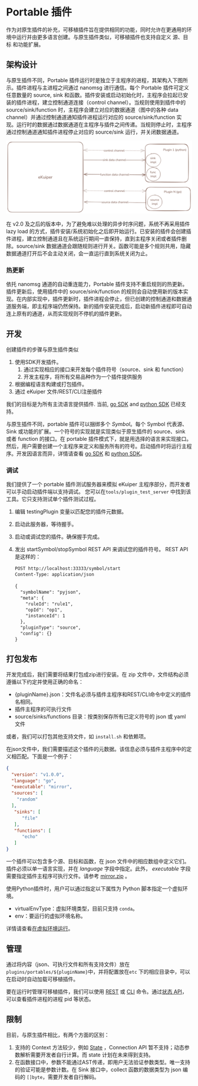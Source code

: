 # Portable 插件

作为对原生插件的补充，可移植插件旨在提供相同的功能，同时允许在更通用的环境中运行并由更多语言创建。与原生插件类似，可移植插件也支持自定义 源、目标 和功能扩展。

## 架构设计

与原生插件不同，Portable 插件运行时是独立于主程序的进程，其架构入下图所示。插件进程与主进程之间通过 nanomsg 进行通信。每个
Portable 插件可定义任意数量的 source, sink 和函数。插件安装或启动初始化时，主程序会拉起已安装的插件进程，建立控制通道连接（control
channel）。当规则使用到插件中的 source/sink/function 时，主程序会建立对应的数据通道（图中的各种 data
channel）并通过控制通道通知插件进程运行对应的 source/sink/function 实现。运行时的数据通过数据通道在主程序与插件之间传递。当规则停止时，主程序通过控制通道通知插件进程停止对应的
source/sink 运行，并关闭数据通道。

![portable architecture](../../resources/portable_arch.png)

在 v2.0 及之后的版本中，为了避免难以处理的异步时序问题，系统不再采用插件 lazy load
的方式，插件安装/系统初始化之后即开始运行。已安装的插件会创建插件进程，建立控制通道且在系统运行期间一直保持，直到主程序关闭或者插件删除。source/sink
数据通道会跟随规则进行开关。函数可能是多个规则共用，隐藏数据通道打开后不会主动关闭，会一直运行直到系统关闭为止。

### 热更新

依托 nanomsg 通道的自动重连能力，Portable 插件支持不重启规则的热更新。插件更新后，使用插件中的 source/sink/function
的规则会自动使用新的版本实现。在内部实现中，插件更新时，插件进程会停止，但已创建的控制通道和数据通道服务端，即主程序端仍然保持。新的插件安装完成后，启动新插件进程即可自动连上原有的通道，从而实现规则不停机的插件更新。

## 开发

创建插件的步骤与原生插件类似

1. 使用SDK开发插件。
   1. 通过实现相应的接口来开发每个插件符号（source、sink 和 function）
   2. 开发主程序，将所有交易品种作为一个插件提供服务
2. 根据编程语言构建或打包插件。
3. 通过 eKuiper 文件/REST/CLI注册插件

我们的目标是为所有主流语言提供插件. 当前, [go SDK](go_sdk.md) and [python SDK](python_sdk.md) 已经支持。

与原生插件不同，portable 插件可以捆绑多个 *Symbol*。每个 Symbol 代表源、Sink 或功能的扩展。一个符号的实现就是实现类似于原生插件的 source、sink 或者 function 的接口。在 portable 插件模式下，就是用选择的语言来实现接口。
然后，用户需要创建一个主程序来定义和服务所有的符号。启动插件时将运行主程序。开发因语言而异，详情请查看 [go SDK](go_sdk.md) 和 [python SDK](python_sdk.md)。

### 调试

我们提供了一个 portable 插件测试服务器来模拟 eKuiper 主程序部分，而开发者可以手动启动插件端以支持调试。
您可以在`tools/plugin_test_server` 中找到该工具。它只支持测试单个插件测试过程。

1. 编辑 testingPlugin 变量以匹配您的插件元数据。
2. 启动此服务器，等待握手。
3. 启动或调试您的插件。确保握手完成。
4. 发出 startSymbol/stopSymbol REST API 来调试您的插件符号。 REST API 是这样的：

   ```shell
   POST http://localhost:33333/symbol/start
   Content-Type: application/json
 
   {
     "symbolName": "pyjson",
     "meta": {
       "ruleId": "rule1",
       "opId": "op1",
       "instanceId": 1
     },
     "pluginType": "source",
     "config": {}
   }
   ```

## 打包发布

开发完成后，我们需要将结果打包成zip进行安装。在 zip 文件中，文件结构必须遵循以下约定并使用正确的命名：

- {pluginName}.json：文件名必须与插件主程序和REST/CLI命令中定义的插件名相同。
- 插件主程序的可执行文件
- source/sinks/functions 目录：按类别保存所有已定义符号的 json 或 yaml 文件

或者，我们可以打包其他支持文件，如 `install.sh` 和依赖项。

在json文件中，我们需要描述这个插件的元数据。该信息必须与插件主程序中的定义相匹配。下面是一个例子：

```json
{
  "version": "v1.0.0",
  "language": "go",
  "executable": "mirror",
  "sources": [
    "random"
  ],
   "sinks": [
      "file"
   ],
   "functions": [
      "echo"
   ]
}
```

一个插件可以包含多个源、目标和函数，在 json 文件中的相应数组中定义它们。插件必须以单一语言实现，并在 *language* 字段中指定。此外，
*executable*
字段需要指定插件主程序可执行文件。请参考 [mirror.zip](https://github.com/lf-edge/ekuiper/blob/master/internal/plugin/testzips/portables/mirror.zip) 。

使用Python插件时，用户可以通过指定以下属性为 Python 脚本指定一个虚拟环境。

- virtualEnvType：虚拟环境类型，目前只支持 `conda`。
- env：要运行的虚拟环境名称。

详情请查看[在虚拟环境运行](./python_sdk.md#虚拟环境)。

## 管理

通过将内容（json、可执行文件和所有支持文件）放在`plugins/portables/${pluginName}`中，并将配置放在`etc`
下的相应目录中，可以在启动时自动加载可移植插件。

要在运行时管理可移植插件，我们可以使用 [REST](../../api/restapi/plugins.md) 或 [CLI](../../api/cli/plugins.md)
命令。通过[状态 API](../../api/restapi/plugins.md#portable-插件运行状态)，可以查看插件进程的进程 pid 等状态。

## 限制

目前，与原生插件相比，有两个方面的区别：

1. 支持的 Context 方法较少，例如 [State](../native/overview.md#状态存储) ，Connection API 暂不支持；动态参数解析需要开发者自行计算。而 state 计划在未来得到支持。
2. 在函数接口中，参数不能通过AST传递，即用户无法验证参数类型。唯一支持的验证可能是参数计数。在 Sink 接口中，collect 函数的数据类型为 json 编码的 `[]byte`，需要开发者自行解码。
